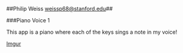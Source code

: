 ##Philip Weiss <weissp68@stanford.edu>##

###Piano Voice 1

This app is a piano where each of the keys sings a note in my voice!

[Imgur](http://i.imgur.com/FIXw4eP.png)
